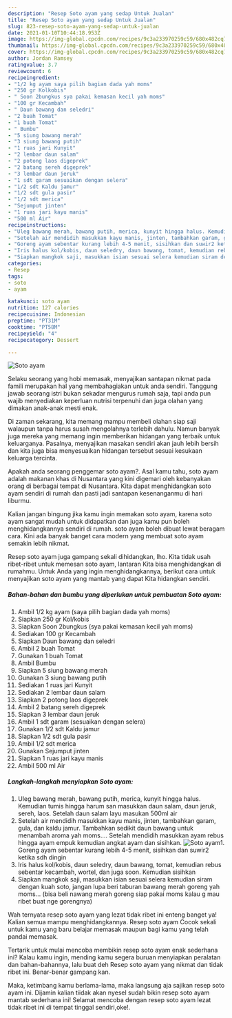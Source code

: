 ```yaml
---
description: "Resep Soto ayam yang sedap Untuk Jualan"
title: "Resep Soto ayam yang sedap Untuk Jualan"
slug: 823-resep-soto-ayam-yang-sedap-untuk-jualan
date: 2021-01-10T10:44:18.953Z
image: https://img-global.cpcdn.com/recipes/9c3a233970259c59/680x482cq70/soto-ayam-foto-resep-utama.jpg
thumbnail: https://img-global.cpcdn.com/recipes/9c3a233970259c59/680x482cq70/soto-ayam-foto-resep-utama.jpg
cover: https://img-global.cpcdn.com/recipes/9c3a233970259c59/680x482cq70/soto-ayam-foto-resep-utama.jpg
author: Jordan Ramsey
ratingvalue: 3.7
reviewcount: 6
recipeingredient:
- "1/2 kg ayam saya pilih bagian dada yah moms"
- "250 gr Kolkobis"
- " Soon 2bungkus sya pakai kemasan kecil yah moms"
- "100 gr Kecambah"
- " Daun bawang dan seledri"
- "2 buah Tomat"
- "1 buah Tomat"
- " Bumbu"
- "5 siung bawang merah"
- "3 siung bawang putih"
- "1 ruas jari Kunyit"
- "2 lembar daun salam"
- "2 potong laos digeprek"
- "2 batang sereh digeprek"
- "3 lembar daun jeruk"
- "1 sdt garam sesuaikan dengan selera"
- "1/2 sdt Kaldu jamur"
- "1/2 sdt gula pasir"
- "1/2 sdt merica"
- "Sejumput jinten"
- "1 ruas jari kayu manis"
- "500 ml Air"
recipeinstructions:
- "Uleg bawang merah, bawang putih, merica, kunyit hingga halus. Kemudian tumis hingga harum san masukkan daun salam, daun jeruk, sereh, laos. Setelah daun salam layu masukan 500ml air"
- "Setelah air mendidih masukkan kayu manis, jinten, tambahkan garam, gula, dan kaldu jamur. Tambahkan sedikit daun bawang untuk menambah aroma yah moms.... Setelah mendidih masukkan ayam rebus hingga ayam empuk kemudian angkat ayam dan sisihkan."
- "Goreng ayam sebentar kurang lebih 4-5 menit, sisihkan dan suwir2 ketika sdh dingin"
- "Iris halus kol/kobis, daun seledry, daun bawang, tomat, kemudian rebus sebentar kecambah, wortel, dan juga soon. Kemudian sisihkan"
- "Siapkan mangkok saji, masukkan isian sesuai selera kemudian siram dengan kuah soto, jangan lupa beri taburan bawang merah goreng yah moms... (bisa beli nawang merah goreng siap pakai moms kalau g mau ribet buat nge gorengnya)"
categories:
- Resep
tags:
- soto
- ayam

katakunci: soto ayam 
nutrition: 127 calories
recipecuisine: Indonesian
preptime: "PT31M"
cooktime: "PT58M"
recipeyield: "4"
recipecategory: Dessert

---
```



![Soto ayam](https://img-global.cpcdn.com/recipes/9c3a233970259c59/680x482cq70/soto-ayam-foto-resep-utama.jpg)

Selaku seorang yang hobi memasak, menyajikan santapan nikmat pada famili merupakan hal yang membahagiakan untuk anda sendiri. Tanggung jawab seorang istri bukan sekadar mengurus rumah saja, tapi anda pun wajib menyediakan keperluan nutrisi terpenuhi dan juga olahan yang dimakan anak-anak mesti enak.

Di zaman  sekarang, kita memang mampu membeli olahan siap saji walaupun tanpa harus susah mengolahnya terlebih dahulu. Namun banyak juga mereka yang memang ingin memberikan hidangan yang terbaik untuk keluarganya. Pasalnya, menyajikan masakan sendiri akan jauh lebih bersih dan kita juga bisa menyesuaikan hidangan tersebut sesuai kesukaan keluarga tercinta. 



Apakah anda seorang penggemar soto ayam?. Asal kamu tahu, soto ayam adalah makanan khas di Nusantara yang kini digemari oleh kebanyakan orang di berbagai tempat di Nusantara. Kita dapat menghidangkan soto ayam sendiri di rumah dan pasti jadi santapan kesenanganmu di hari liburmu.

Kalian jangan bingung jika kamu ingin memakan soto ayam, karena soto ayam sangat mudah untuk didapatkan dan juga kamu pun boleh menghidangkannya sendiri di rumah. soto ayam boleh dibuat lewat beragam cara. Kini ada banyak banget cara modern yang membuat soto ayam semakin lebih nikmat.

Resep soto ayam juga gampang sekali dihidangkan, lho. Kita tidak usah ribet-ribet untuk memesan soto ayam, lantaran Kita bisa menghidangkan di rumahmu. Untuk Anda yang ingin menghidangkannya, berikut cara untuk menyajikan soto ayam yang mantab yang dapat Kita hidangkan sendiri.

<!--inarticleads1-->

##### Bahan-bahan dan bumbu yang diperlukan untuk pembuatan Soto ayam:

1. Ambil 1/2 kg ayam (saya pilih bagian dada yah moms)
1. Siapkan 250 gr Kol/kobis
1. Siapkan  Soon 2bungkus (sya pakai kemasan kecil yah moms)
1. Sediakan 100 gr Kecambah
1. Siapkan  Daun bawang dan seledri
1. Ambil 2 buah Tomat
1. Gunakan 1 buah Tomat
1. Ambil  Bumbu
1. Siapkan 5 siung bawang merah
1. Gunakan 3 siung bawang putih
1. Sediakan 1 ruas jari Kunyit
1. Sediakan 2 lembar daun salam
1. Siapkan 2 potong laos digeprek
1. Ambil 2 batang sereh digeprek
1. Siapkan 3 lembar daun jeruk
1. Ambil 1 sdt garam (sesuaikan dengan selera)
1. Gunakan 1/2 sdt Kaldu jamur
1. Siapkan 1/2 sdt gula pasir
1. Ambil 1/2 sdt merica
1. Gunakan Sejumput jinten
1. Siapkan 1 ruas jari kayu manis
1. Ambil 500 ml Air




<!--inarticleads2-->

##### Langkah-langkah menyiapkan Soto ayam:

1. Uleg bawang merah, bawang putih, merica, kunyit hingga halus. Kemudian tumis hingga harum san masukkan daun salam, daun jeruk, sereh, laos. Setelah daun salam layu masukan 500ml air
1. Setelah air mendidih masukkan kayu manis, jinten, tambahkan garam, gula, dan kaldu jamur. Tambahkan sedikit daun bawang untuk menambah aroma yah moms.... Setelah mendidih masukkan ayam rebus hingga ayam empuk kemudian angkat ayam dan sisihkan.
<img src="//assets-global.cpcdn.com/assets/icons/button_play-2c75c40dde080a61004c1f40b05d8f140eaff45d7e9e6481dc71c63d2e7c4909.png" alt="Soto ayam">1. Goreng ayam sebentar kurang lebih 4-5 menit, sisihkan dan suwir2 ketika sdh dingin
1. Iris halus kol/kobis, daun seledry, daun bawang, tomat, kemudian rebus sebentar kecambah, wortel, dan juga soon. Kemudian sisihkan
1. Siapkan mangkok saji, masukkan isian sesuai selera kemudian siram dengan kuah soto, jangan lupa beri taburan bawang merah goreng yah moms... (bisa beli nawang merah goreng siap pakai moms kalau g mau ribet buat nge gorengnya)




Wah ternyata resep soto ayam yang lezat tidak ribet ini enteng banget ya! Kalian semua mampu menghidangkannya. Resep soto ayam Cocok sekali untuk kamu yang baru belajar memasak maupun bagi kamu yang telah pandai memasak.

Tertarik untuk mulai mencoba membikin resep soto ayam enak sederhana ini? Kalau kamu ingin, mending kamu segera buruan menyiapkan peralatan dan bahan-bahannya, lalu buat deh Resep soto ayam yang nikmat dan tidak ribet ini. Benar-benar gampang kan. 

Maka, ketimbang kamu berlama-lama, maka langsung aja sajikan resep soto ayam ini. Dijamin kalian tiidak akan nyesel sudah bikin resep soto ayam mantab sederhana ini! Selamat mencoba dengan resep soto ayam lezat tidak ribet ini di tempat tinggal sendiri,oke!.


